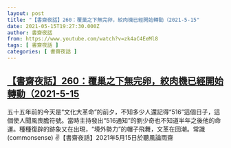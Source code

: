 ```yaml
---
layout: post
title: "【書齋夜話】260：覆巢之下無完卵，絞肉機已經開始轉動（2021-5-15"
date: 2021-05-15T19:27:30.000Z
author: 書齋夜話
from: https://www.youtube.com/watch?v=zk4aC4EeMl8
tags: [ 書齋夜話 ]
categories: [ 書齋夜話 ]
---
```

<!--1621106850000-->
[【書齋夜話】260：覆巢之下無完卵，絞肉機已經開始轉動（2021-5-15](https://www.youtube.com/watch?v=zk4aC4EeMl8)
------

<div>
五十五年前的今天是“文化大革命”的前夕，不知多少人還記得“516”這個日子，這個使人聞風喪膽符號。當時主持發出“516通知”的劉少奇也不知道半年之後他的命運。種種復辟的跡象又在出現，“境外勢力”的帽子飛舞，文革在回潮。常識(commonsense) ✌【書齋夜話】2021年5月15日於聽風論雨齋
</div>
